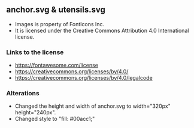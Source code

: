 ## anchor.svg & utensils.svg

* Images is property of FontIcons Inc.
* It is licensed under the Creative Commons Attribution 4.0 International license.

### Links to the license
* https://fontawesome.com/license
* https://creativecommons.org/licenses/by/4.0/
* https://creativecommons.org/licenses/by/4.0/legalcode

### Alterations
* Changed the height and width of anchor.svg to width="320px" height="240px".
* Changed style to "fill: #00acc1;"
